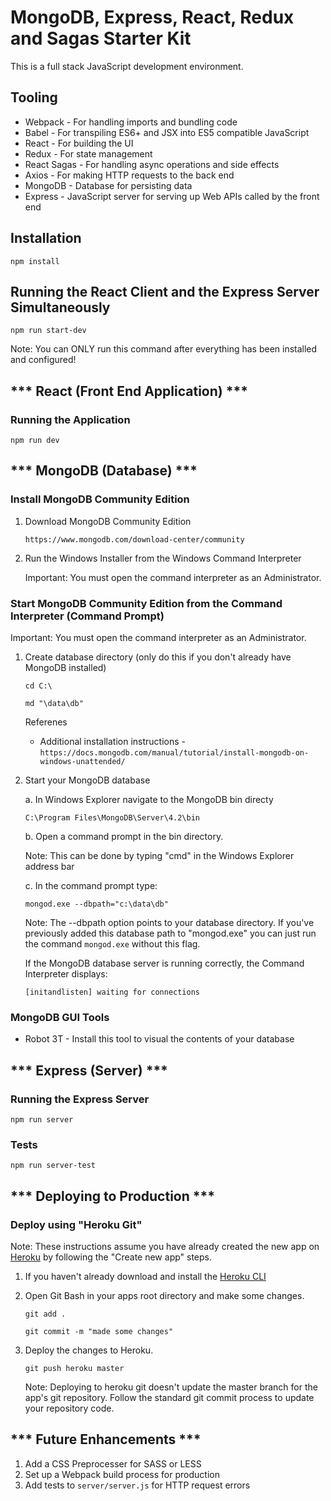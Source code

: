 # MongoDB, Express, React, Redux and Sagas Starter Kit

This is a full stack JavaScript development environment.

## Tooling

- Webpack - For handling imports and bundling code
- Babel - For transpiling ES6+ and JSX into ES5 compatible JavaScript
- React - For building the UI
- Redux - For state management
- React Sagas - For handling async operations and side effects
- Axios - For making HTTP requests to the back end
- MongoDB - Database for persisting data
- Express - JavaScript server for serving up Web APIs called by the front end

## Installation
`npm install`

## Running the React Client and the Express Server Simultaneously

`npm run start-dev`

Note: You can ONLY run this command after everything has been installed and configured!

## *** React (Front End Application) ***

### Running the Application
`npm run dev`

## *** MongoDB (Database) *** 

### Install MongoDB Community Edition

1. Download MongoDB Community Edition

    `https://www.mongodb.com/download-center/community`

2. Run the Windows Installer from the Windows Command Interpreter

    Important: You must open the command interpreter as an Administrator.

### Start MongoDB Community Edition from the Command Interpreter (Command Prompt)

Important: You must open the command interpreter as an Administrator.

1. Create database directory (only do this if you don't already have MongoDB installed)

    `cd C:\`

    `md "\data\db"`

    Referenes

    * Additional installation instructions - `https://docs.mongodb.com/manual/tutorial/install-mongodb-on-windows-unattended/`

2. Start your MongoDB database

    a. In Windows Explorer navigate to the MongoDB bin directy

    `C:\Program Files\MongoDB\Server\4.2\bin`

    b. Open a command prompt in the bin directory.

    Note: This can be done by typing "cmd" in the Windows Explorer address bar

    c. In the command prompt type:

    `mongod.exe --dbpath="c:\data\db"`

    Note: The --dbpath option points to your database directory. If you've previously added this database path to "mongod.exe" you can just run the command `mongod.exe` without this flag.

    If the MongoDB database server is running correctly, the Command Interpreter displays:

    `[initandlisten] waiting for connections`

### MongoDB GUI Tools

* Robot 3T - Install this tool to visual the contents of your database


## *** Express (Server) *** 

### Running the Express Server

`npm run server`

### Tests

`npm run server-test`

## *** Deploying to Production ***

### Deploy using "Heroku Git"

Note: These instructions assume you have already created the new app on [Heroku](heroku.com) by following the "Create new app" steps.

1. If you haven't already download and install the [Heroku CLI](https://devcenter.heroku.com/articles/heroku-command-line)

2. Open Git Bash in your apps root directory and make some changes.

    `git add .`

    `git commit -m "made some changes"`

3. Deploy the changes to Heroku.

    `git push heroku master`

    Note: Deploying to heroku git doesn't update the master branch for the app's git repository. Follow the standard git commit process to update your repository code.

## *** Future Enhancements ***

1. Add a CSS Preprocesser for SASS or LESS
2. Set up a Webpack build process for production
3. Add tests to `server/server.js` for HTTP request errors
